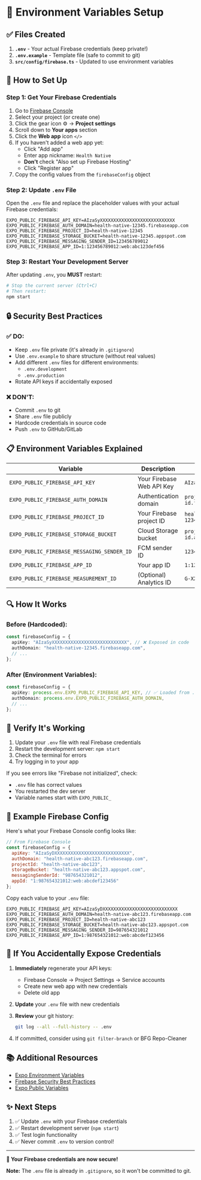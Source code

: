 # 🔐 Environment Variables Setup

## ✅ Files Created

1. **`.env`** - Your actual Firebase credentials (keep private!)
2. **`.env.example`** - Template file (safe to commit to git)
3. **`src/config/firebase.ts`** - Updated to use environment variables

## 🚀 How to Set Up

### Step 1: Get Your Firebase Credentials

1. Go to [Firebase Console](https://console.firebase.google.com/)
2. Select your project (or create one)
3. Click the gear icon ⚙️ → **Project settings**
4. Scroll down to **Your apps** section
5. Click the **Web app** icon `</>`
6. If you haven't added a web app yet:
   - Click "Add app"
   - Enter app nickname: `Health Native`
   - **Don't** check "Also set up Firebase Hosting"
   - Click "Register app"
7. Copy the config values from the `firebaseConfig` object

### Step 2: Update `.env` File

Open the `.env` file and replace the placeholder values with your actual Firebase credentials:

```env
EXPO_PUBLIC_FIREBASE_API_KEY=AIzaSyXXXXXXXXXXXXXXXXXXXXXXXXXXXX
EXPO_PUBLIC_FIREBASE_AUTH_DOMAIN=health-native-12345.firebaseapp.com
EXPO_PUBLIC_FIREBASE_PROJECT_ID=health-native-12345
EXPO_PUBLIC_FIREBASE_STORAGE_BUCKET=health-native-12345.appspot.com
EXPO_PUBLIC_FIREBASE_MESSAGING_SENDER_ID=123456789012
EXPO_PUBLIC_FIREBASE_APP_ID=1:123456789012:web:abc123def456
```

### Step 3: Restart Your Development Server

After updating `.env`, you **MUST** restart:

```bash
# Stop the current server (Ctrl+C)
# Then restart:
npm start
```

## 🔒 Security Best Practices

### ✅ DO:
- Keep `.env` file private (it's already in `.gitignore`)
- Use `.env.example` to share structure (without real values)
- Add different `.env` files for different environments:
  - `.env.development`
  - `.env.production`
- Rotate API keys if accidentally exposed

### ❌ DON'T:
- Commit `.env` to git
- Share `.env` file publicly
- Hardcode credentials in source code
- Push `.env` to GitHub/GitLab

## 📋 Environment Variables Explained

| Variable | Description | Example |
|----------|-------------|---------|
| `EXPO_PUBLIC_FIREBASE_API_KEY` | Your Firebase Web API Key | `AIzaSy...` |
| `EXPO_PUBLIC_FIREBASE_AUTH_DOMAIN` | Authentication domain | `project-id.firebaseapp.com` |
| `EXPO_PUBLIC_FIREBASE_PROJECT_ID` | Your Firebase project ID | `health-native-12345` |
| `EXPO_PUBLIC_FIREBASE_STORAGE_BUCKET` | Cloud Storage bucket | `project-id.appspot.com` |
| `EXPO_PUBLIC_FIREBASE_MESSAGING_SENDER_ID` | FCM sender ID | `123456789012` |
| `EXPO_PUBLIC_FIREBASE_APP_ID` | Your app ID | `1:123...` |
| `EXPO_PUBLIC_FIREBASE_MEASUREMENT_ID` | (Optional) Analytics ID | `G-XXXXXXXXXX` |

## 🔍 How It Works

### Before (Hardcoded):
```typescript
const firebaseConfig = {
  apiKey: "AIzaSyXXXXXXXXXXXXXXXXXXXXXXXXXXXX", // ❌ Exposed in code
  authDomain: "health-native-12345.firebaseapp.com",
  // ...
};
```

### After (Environment Variables):
```typescript
const firebaseConfig = {
  apiKey: process.env.EXPO_PUBLIC_FIREBASE_API_KEY, // ✅ Loaded from .env
  authDomain: process.env.EXPO_PUBLIC_FIREBASE_AUTH_DOMAIN,
  // ...
};
```

## 🧪 Verify It's Working

1. Update your `.env` file with real Firebase credentials
2. Restart the development server: `npm start`
3. Check the terminal for errors
4. Try logging in to your app

If you see errors like "Firebase not initialized", check:
- `.env` file has correct values
- You restarted the dev server
- Variable names start with `EXPO_PUBLIC_`

## 📝 Example Firebase Config

Here's what your Firebase Console config looks like:

```javascript
// From Firebase Console
const firebaseConfig = {
  apiKey: "AIzaSyDXXXXXXXXXXXXXXXXXXXXXXXXXXXX",
  authDomain: "health-native-abc123.firebaseapp.com",
  projectId: "health-native-abc123",
  storageBucket: "health-native-abc123.appspot.com",
  messagingSenderId: "987654321012",
  appId: "1:987654321012:web:abcdef123456"
};
```

Copy each value to your `.env` file:

```env
EXPO_PUBLIC_FIREBASE_API_KEY=AIzaSyDXXXXXXXXXXXXXXXXXXXXXXXXXXXX
EXPO_PUBLIC_FIREBASE_AUTH_DOMAIN=health-native-abc123.firebaseapp.com
EXPO_PUBLIC_FIREBASE_PROJECT_ID=health-native-abc123
EXPO_PUBLIC_FIREBASE_STORAGE_BUCKET=health-native-abc123.appspot.com
EXPO_PUBLIC_FIREBASE_MESSAGING_SENDER_ID=987654321012
EXPO_PUBLIC_FIREBASE_APP_ID=1:987654321012:web:abcdef123456
```

## 🚨 If You Accidentally Expose Credentials

1. **Immediately** regenerate your API keys:
   - Firebase Console → Project Settings → Service accounts
   - Create new web app with new credentials
   - Delete old app

2. **Update** your `.env` file with new credentials

3. **Review** your git history:
   ```bash
   git log --all --full-history -- .env
   ```

4. If committed, consider using `git filter-branch` or BFG Repo-Cleaner

## 📚 Additional Resources

- [Expo Environment Variables](https://docs.expo.dev/guides/environment-variables/)
- [Firebase Security Best Practices](https://firebase.google.com/docs/projects/api-keys)
- [Expo Public Variables](https://docs.expo.dev/build-reference/variables/#can-i-share-environment-variables)

## ✨ Next Steps

1. ✅ Update `.env` with your Firebase credentials
2. ✅ Restart development server (`npm start`)
3. ✅ Test login functionality
4. ✅ Never commit `.env` to version control!

---

**🎉 Your Firebase credentials are now secure!**

**Note:** The `.env` file is already in `.gitignore`, so it won't be committed to git.
